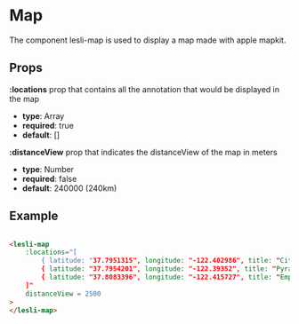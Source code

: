 # Map

The component lesli-map is used to display a map made with apple mapkit.

## Props

**:locations**
prop that contains all the annotation that would be displayed in the map
- **type**: Array
- **required**: true
- **default**: []

**:distanceView**
prop that indicates the distanceView of the map in meters
- **type**: Number
- **required**: false
- **default**: 240000 (240km)

## Example 
```html

<lesli-map
    :locations="[
        { latitude: "37.7951315", longitude: "-122.402986", title: "City Hall", color:"#c969e0"},
        { latitude: "37.7954201", longitude: "-122.39352", title: "Pyramid Tower"},
        { latitude: "37.8083396", longitude: "-122.415727", title: "Empire Building", url:"https://www.google.com/"}   
    ]"
    distanceView = 2500
>
</lesli-map>

```
